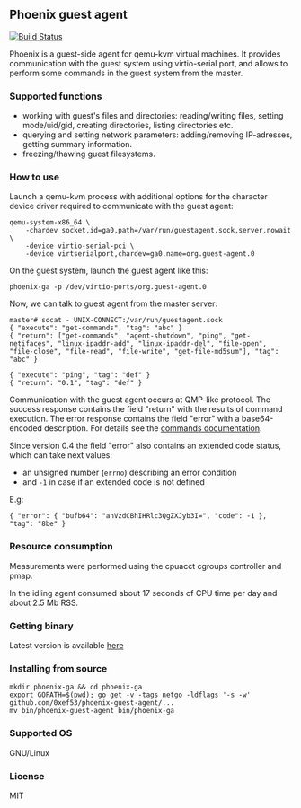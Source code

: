 Phoenix guest agent
-------------------
[![Build Status](https://drone.io/github.com/0xef53/phoenix-guest-agent/status.png)](https://drone.io/github.com/0xef53/phoenix-guest-agent/latest)

Phoenix is a guest-side agent for qemu-kvm virtual machines. It provides communication with the
guest system using virtio-serial port, and allows to perform some commands in the guest system from
the master.


### Supported functions

- working with guest's files and directories: reading/writing files, setting mode/uid/gid, creating directories, listing directories etc.
- querying and setting network parameters: adding/removing IP-adresses, getting summary information.
- freezing/thawing guest filesystems.


### How to use

Launch a qemu-kvm process with additional options for the character device driver required to
communicate with the guest agent:

    qemu-system-x86_64 \
        -chardev socket,id=ga0,path=/var/run/guestagent.sock,server,nowait \
        -device virtio-serial-pci \
        -device virtserialport,chardev=ga0,name=org.guest-agent.0

On the guest system, launch the guest agent like this:

    phoenix-ga -p /dev/virtio-ports/org.guest-agent.0

Now, we can talk to guest agent from the master server:

    master# socat - UNIX-CONNECT:/var/run/guestagent.sock
    { "execute": "get-commands", "tag": "abc" }
    { "return": ["get-commands", "agent-shutdown", "ping", "get-netifaces", "linux-ipaddr-add", "linux-ipaddr-del", "file-open", "file-close", "file-read", "file-write", "get-file-md5sum"], "tag": "abc" }

    { "execute": "ping", "tag": "def" }
    { "return": "0.1", "tag": "def" }

Communication with the guest agent occurs at QMP-like protocol. The success response contains
the field "return" with the results of command execution. The error response contains the field
"error" with a base64-encoded description. For details see the [commands documentation](docs/commands.md).

Since version 0.4 the field "error" also contains an extended code status, which can take next values:

- an unsigned number (`errno`) describing an error condition
- and `-1` in case if an extended code is not defined

E.g:

    { "error": { "bufb64": "anVzdCBhIHRlc3QgZXJyb3I=", "code": -1 }, "tag": "8be" }


### Resource consumption

Measurements were performed using the cpuacct cgroups controller and pmap.

In the idling agent consumed about 17 seconds of CPU time per day and about 2.5 Mb RSS.

### Getting binary

Latest version is available [here](https://drone.io/github.com/0xef53/phoenix-guest-agent/files/phoenix-ga)

### Installing from source

    mkdir phoenix-ga && cd phoenix-ga
    export GOPATH=$(pwd); go get -v -tags netgo -ldflags '-s -w' github.com/0xef53/phoenix-guest-agent/...
    mv bin/phoenix-guest-agent bin/phoenix-ga

### Supported OS

GNU/Linux

### License

MIT
